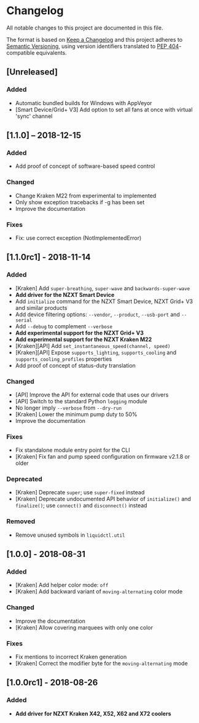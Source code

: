 # Changelog

All notable changes to this project are documented in this file.

The format is based on [Keep a Changelog](http://keepachangelog.com/en/1.0.0/) and this project adheres to [Semantic Versioning](http://semver.org/spec/v2.0.0.html), using version identifiers translated to [PEP 404](https://www.python.org/dev/peps/pep-0440/#semantic-versioning)-compatible equivalents.

## [Unreleased]
### Added
 - Automatic bundled builds for Windows with AppVeyor
 - [Smart Device/Grid+ V3] Add option to set all fans at once with virtual 'sync' channel

## [1.1.0] – 2018-12-15
### Added
 - Add proof of concept of software-based speed control
### Changed
 - Change Kraken M22 from experimental to implemented
 - Only show exception tracebacks if -g has been set
 - Improve the documentation
### Fixes
 - Fix: use correct exception (NotImplementedError)

## [1.1.0rc1] - 2018-11-14
### Added
 - [Kraken] Add `super-breathing`, `super-wave` and `backwards-super-wave`
 - **Add driver for the NZXT Smart Device**
 - Add `initialize` command for the NZXT Smart Device, NZXT Grid+ V3 and similar products
 - Add device filtering options: `--vendor`, `--product`, `--usb-port` and `--serial`
 - Add `--debug` to complement `--verbose`
 - **Add experimental support for the NZXT Grid+ V3**
 - **Add experimental support for the NZXT Kraken M22**
 - [Kraken][API] Add `set_instantaneous_speed(channel, speed)`
 - [Kraken][API] Expose `supports_lighting`, `supports_cooling` and `supports_cooling_profiles` properties
 - Add proof of concept of status-duty translation
### Changed
 - [API] Improve the API for external code that uses our drivers
 - [API] Switch to the standard Python `logging` module
 - No longer imply `--verbose` from `--dry-run`
 - [Kraken] Lower the minimum pump duty to 50%
 - Improve the documentation
### Fixes
 - Fix standalone module entry point for the CLI
 - [Kraken] Fix fan and pump speed configuration on firmware v2.1.8 or older
### Deprecated
 - [Kraken] Deprecate `super`; use `super-fixed` instead
 - [Kraken] Deprecate undocumented API behavior of `initialize()` and `finalize()`; use `connect()` and `disconnect()` instead
### Removed
 - Remove unused symbols in `liquidctl.util`

## [1.0.0] - 2018-08-31
### Added
 - [Kraken] Add helper color mode: `off`
 - [Kraken] Add backward variant of `moving-alternating` color mode
### Changed
 - Improve the documentation
 - [Kraken] Allow covering marquees with only one color
### Fixes
 - Fix mentions to incorrect Kraken generation
 - [Kraken] Correct the modifier byte for the `moving-alternating` mode

## [1.0.0rc1] - 2018-08-26
### Added
 - **Add driver for NZXT Kraken X42, X52, X62 and X72 coolers**


